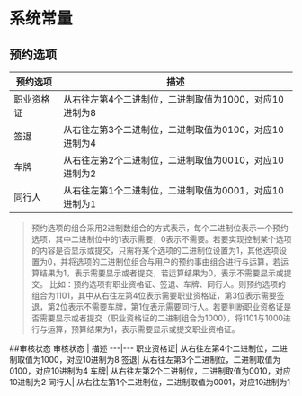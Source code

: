 # 系统常量
## 预约选项
预约选项 | 描述
---|---
职业资格证| 从右往左第4个二进制位，二进制取值为1000，对应10进制为8
签退| 从右往左第3个二进制位，二进制取值为0100，对应10进制为4
车牌| 从右往左第2个二进制位，二进制取值为0010，对应10进制为2
同行人| 从右往左第1个二进制位，二进制取值为0001，对应10进制为1
> 预约选项的组合采用2进制数组合的方式表示，每个二进制位表示一个预约选项，其中二进制位中的1表示需要，0表示不需要。若要实现控制某个选项的内容是否显示或提交，只需将某个选项的二进制位设置为1，其他选项设置为0，并将选项的二进制位组合与用户的预约事由组合进行与运算，若运算结果为1，表示需要显示或者提交，若运算结果为0，表示不需要显示或提交。
>比如：预约选项有职业资格证、签退、车牌、同行人。则预约选项的组合为1101，其中从右往左第4位表示需要职业资格证，第3位表示需要签退，第2位表示不需要车牌，第1位表示需要同行人。若要判断职业资格证是否需要显示或者提交（职业资格证的二进制组合为1000），将1101与1000进行与运算，预算结果为1，表示需要显示或提交职业资格证。

##审核状态
审核状态
 | 描述
---|---
职业资格证| 从右往左第4个二进制位，二进制取值为1000，对应10进制为8
签退| 从右往左第3个二进制位，二进制取值为0100，对应10进制为4
车牌| 从右往左第2个二进制位，二进制取值为0010，对应10进制为2
同行人| 从右往左第1个二进制位，二进制取值为0001，对应10进制为1


